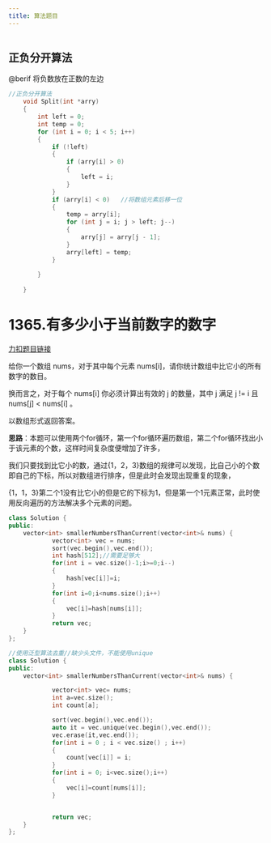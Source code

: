 ```yaml
---
title: 算法题目
---
```


```c++

```

## 正负分开算法

@berif   将负数放在正数的左边

```c++
//正负分开算法
	void Split(int *arry)
	{
		int left = 0;
		int temp = 0;
		for (int i = 0; i < 5; i++)
		{
			if (!left)
			{
				if (arry[i] > 0)
				{
					left = i;
				}
			}
			if (arry[i] < 0)   //将数组元素后移一位
			{
				temp = arry[i];
				for (int j = i; j > left; j--)
				{
					arry[j] = arry[j - 1];
				}
				arry[left] = temp;
			}
			
		}
		
	}
```

## 

# 1365.有多少小于当前数字的数字

[力扣题目链接](https://leetcode.cn/problems/how-many-numbers-are-smaller-than-the-current-number/)

给你一个数组 nums，对于其中每个元素 nums[i]，请你统计数组中比它小的所有数字的数目。

换而言之，对于每个 nums[i] 你必须计算出有效的 j 的数量，其中 j 满足 j != i 且 nums[j] < nums[i] 。

以数组形式返回答案。

**思路**：本题可以使用两个for循环，第一个for循环遍历数组，第二个for循环找出小于该元素的个数，这样时间复杂度便增加了许多，

我们只要找到比它小的数，通过{1，2，3}数组的规律可以发现，比自己小的个数即自己的下标，所以对数组进行排序，但是此时会发现出现重复的现象，

{1，1，3}第二个1没有比它小的但是它的下标为1，但是第一个1元素正常，此时使用反向遍历的方法解决多个元素的问题。

```c++
class Solution {
public:
    vector<int> smallerNumbersThanCurrent(vector<int>& nums) {
            vector<int> vec = nums;
            sort(vec.begin(),vec.end());
            int hash[512];//需要足够大
            for(int i = vec.size()-1;i>=0;i--)
            {
                hash[vec[i]]=i;
            }
            for(int i=0;i<nums.size();i++)
            {
                vec[i]=hash[nums[i]];
            }
            return vec;
    }
};

//使用泛型算法去重//缺少头文件，不能使用unique
class Solution {
public:
    vector<int> smallerNumbersThanCurrent(vector<int>& nums) {

            vector<int> vec= nums;
            int a=vec.size();
            int count[a];

            sort(vec.begin(),vec.end());
            auto it = vec.unique(vec.begin(),vec.end());
            vec.erase(it,vec.end());
            for(int i = 0 ; i < vec.size() ; i++)
            {
                count[vec[i]] = i;
            }
            for(int i = 0; i<vec.size();i++)
            {
                vec[i]=count[nums[i]];
            }


            return vec;
    }
};
```

